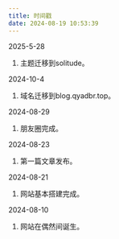 ```yaml
---
title: 时间戳
date: 2024-08-19 10:53:39
---
```



2025-5-28  
1. 主题迁移到solitude。

2024-10-4  
1. 域名迁移到blog.qyadbr.top。

2024-08-29  
1. 朋友圈完成。

2024-08-23  
1. 第一篇文章发布。

2024-08-21  
1. 网站基本搭建完成。

2024-08-10  
1. 网站在偶然间诞生。




